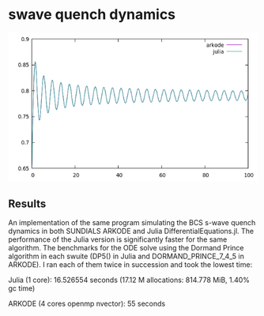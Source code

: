 # swave quench dynamics

![](sample_fig.png)

## Results
An implementation of the same program simulating the BCS s-wave quench dynamics
in both SUNDIALS ARKODE and Julia DifferentialEquations.jl. The performance of
the Julia version is significantly faster for the same algorithm. The
benchmarks for the ODE solve using the Dormand Prince algorithm in each swuite
(DP5() in Julia and DORMAND_PRINCE_7_4_5 in ARKODE). I ran each of them twice
in succession and took the lowest time:

Julia (1 core): 16.526554 seconds (17.12 M allocations: 814.778 MiB, 1.40% gc time)

ARKODE (4 cores openmp nvector): 55 seconds
